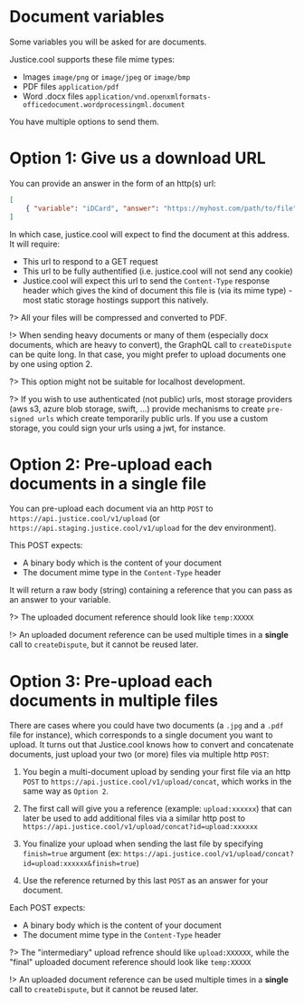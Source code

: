 # Document variables

Some variables you will be asked for are documents.

Justice.cool supports these file mime types:
 - Images `image/png` or `image/jpeg` or `image/bmp`
 - PDF files `application/pdf`
 - Word .docx files `application/vnd.openxmlformats-officedocument.wordprocessingml.document`

You have multiple options to send them.

# Option 1: Give us a download URL

You can provide an answer in the form of an http(s) url:
```json
[
    { "variable": "iDCard", "answer": "https://myhost.com/path/to/file" },
]
```

In which case, justice.cool will expect to find the document at this address.
It will require:

- This url to respond to a GET request
- This url to be fully authentified (i.e. justice.cool will not send any cookie)
- Justice.cool will expect this url to send the `Content-Type` response header which gives the kind of document this file is (via its mime type) - most static storage hostings support this natively.

?> All your files will be compressed and converted to PDF.

!> When sending heavy documents or many of them (especially docx documents, which are heavy to convert), the GraphQL call to `createDispute` can be quite long. In that case, you might prefer to upload documents one by one using option 2.

?> This option might not be suitable for localhost development.

?> If you wish to use authenticated (not public) urls, most storage providers (aws s3, azure blob storage, swift, ...) provide mechanisms to create `pre-signed urls` which create temporarily public urls. If you use a custom storage, you could sign your urls using a jwt, for instance.

# Option 2: Pre-upload each documents in a single file

You can pre-upload each document via an http `POST` to `https://api.justice.cool/v1/upload`  (or `https://api.staging.justice.cool/v1/upload` for the dev environment).

This POST expects:
- A binary body which is the content of your document
- The document mime type in the `Content-Type` header

It will return a raw body (string) containing a reference that you can pass as an answer to your variable.

?> The uploaded document reference should look like `temp:XXXXX`

!> An uploaded document reference can be used multiple times in a **single** call to `createDispute`, but it cannot be reused later.

# Option 3: Pre-upload each documents in multiple files

There are cases where you could have two documents (a `.jpg` and a `.pdf` file for instance), which corresponds to a single document you want to upload.
It turns out that Justice.cool knows how to convert and concatenate documents, just upload your two (or more) files via multiple http `POST`:

1) You begin a multi-document upload by sending your first file via an http `POST` to `https://api.justice.cool/v1/upload/concat`, which works in the same way as `Option 2`.

2) The first call will give you a reference (example: `upload:xxxxxx`) that can later be used to add additional files via a similar http post to `https://api.justice.cool/v1/upload/concat?id=upload:xxxxxx`

3) You finalize your upload when sending the last file by specifying `finish=true` argument (ex: `https://api.justice.cool/v1/upload/concat?id=upload:xxxxxx&finish=true`)

4) Use the reference returned by this last `POST` as an answer for your document.

Each POST expects:
- A binary body which is the content of your document
- The document mime type in the `Content-Type` header

?> The "intermediary" upload refrence should like `upload:XXXXXX`, while the "final" uploaded document reference should look like `temp:XXXXX`

!> An uploaded document reference can be used multiple times in a **single** call to `createDispute`, but it cannot be reused later.

